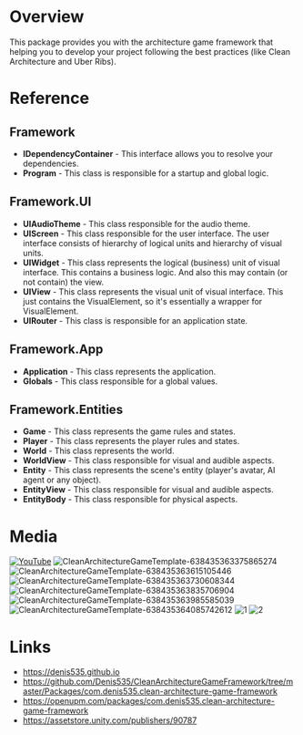 # Overview
This package provides you with the architecture game framework that helping you to develop your project following the best practices (like Clean Architecture and Uber Ribs).

# Reference
## Framework
- **IDependencyContainer** -
This interface allows you to resolve your dependencies.
- **Program** -
This class is responsible for a startup and global logic.

## Framework.UI
- **UIAudioTheme** -
This class responsible for the audio theme.
- **UIScreen** -
This class responsible for the user interface. The user interface consists of hierarchy of logical units and hierarchy of visual units.
- **UIWidget** -
This class represents the logical (business) unit of visual interface. This contains a business logic. And also this may contain (or not contain) the view.
- **UIView** -
This class represents the visual unit of visual interface.
This just contains the VisualElement, so it's essentially a wrapper for VisualElement.
- **UIRouter** -
This class is responsible for an application state.

## Framework.App
- **Application** -
This class represents the application.
- **Globals** -
This class responsible for a global values.

## Framework.Entities
- **Game** -
This class represents the game rules and states.
- **Player** -
This class represents the player rules and states.
- **World** -
This class represents the world.
- **WorldView** -
This class responsible for visual and audible aspects.
- **Entity** -
This class represents the scene's entity (player's avatar, AI agent or any object).
- **EntityView** -
This class responsible for visual and audible aspects.
- **EntityBody** -
This class responsible for physical aspects.

# Media
[![YouTube](https://img.youtube.com/vi/lva7KKOQ71k/0.jpg)](https://youtu.be/lva7KKOQ71k)
![CleanArchitectureGameTemplate-638435363375865274](https://github.com/Denis535/CleanArchitectureGameFramework/assets/7755015/f1ac68b5-e925-4621-ab10-d52586d4c559)
![CleanArchitectureGameTemplate-638435363615105446](https://github.com/Denis535/CleanArchitectureGameFramework/assets/7755015/a3e2988f-eb4f-40b3-b743-6587cef92950)
![CleanArchitectureGameTemplate-638435363730608344](https://github.com/Denis535/CleanArchitectureGameFramework/assets/7755015/c0344129-61d7-4797-94e5-951cd44a9d2b)
![CleanArchitectureGameTemplate-638435363835706904](https://github.com/Denis535/CleanArchitectureGameFramework/assets/7755015/94937e69-2729-46ba-8692-d20589c524d4)
![CleanArchitectureGameTemplate-638435363985585039](https://github.com/Denis535/CleanArchitectureGameFramework/assets/7755015/bc7930b2-bd16-4961-807b-390ca72d7dc8)
![CleanArchitectureGameTemplate-638435364085742612](https://github.com/Denis535/CleanArchitectureGameFramework/assets/7755015/d030fa10-3643-4912-810b-b43e08033585)
![1](https://github.com/Denis535/CleanArchitectureGameFramework/assets/7755015/c02726e0-ff87-42e3-85ff-f870217a151e)
![2](https://github.com/Denis535/CleanArchitectureGameFramework/assets/7755015/9319a8e7-26fb-48e7-aa2a-0e58b96c9074)

# Links
- https://denis535.github.io
- https://github.com/Denis535/CleanArchitectureGameFramework/tree/master/Packages/com.denis535.clean-architecture-game-framework
- https://openupm.com/packages/com.denis535.clean-architecture-game-framework
- https://assetstore.unity.com/publishers/90787

